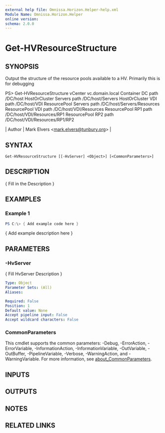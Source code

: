 ```yaml
---
external help file: Omnissa.Horizon.Helper-help.xml
Module Name: Omnissa.Horizon.Helper
online version:
schema: 2.0.0
---
```


# Get-HVResourceStructure

## SYNOPSIS
Output the structure of the resource pools available to a HV. 
Primarily this is for debugging

PS\> Get-HVResourceStructure
vCenter vc.domain.local
Container DC path /DC/host
HostOrCluster Servers path /DC/host/Servers
HostOrCluster VDI path /DC/host/VDI
ResourcePool Servers path /DC/host/Servers/Resources
ResourcePool VDI path /DC/host/VDI/Resources
ResourcePool RP1 path /DC/host/VDI/Resources/RP1
ResourcePool RP2 path /DC/host/VDI/Resources/RP1/RP2

| Author | Mark Elvers \<mark.elvers@tunbury.org\> |

## SYNTAX

```
Get-HVResourceStructure [[-HvServer] <Object>] [<CommonParameters>]
```

## DESCRIPTION
{ Fill in the Description }

## EXAMPLES

### Example 1
```powershell
PS C:\> { Add example code here }
```

{ Add example description here }

## PARAMETERS

### -HvServer
{ Fill HvServer Description }

```yaml
Type: Object
Parameter Sets: (All)
Aliases:

Required: False
Position: 1
Default value: None
Accept pipeline input: False
Accept wildcard characters: False
```

### CommonParameters
This cmdlet supports the common parameters: -Debug, -ErrorAction, -ErrorVariable, -InformationAction, -InformationVariable, -OutVariable, -OutBuffer, -PipelineVariable, -Verbose, -WarningAction, and -WarningVariable. For more information, see [about_CommonParameters](http://go.microsoft.com/fwlink/?LinkID=113216).

## INPUTS

## OUTPUTS

## NOTES

## RELATED LINKS